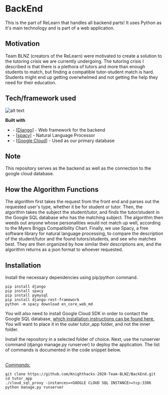 # BackEnd

This is the part of ReLearn that handles all backend parts! It uses Python as it's main technology and is part of a web application.


## Motivation

Team BLNZ (creators of the ReLearn) were motivated to create a solution to the tutoring crisis we are currently undergoing. The tutoring crisis I described is that there is a plethora of tutors and more than enough students to match, but finding a compatible tutor-student match is hard. Students might end up getting overwhelmed and not getting the help they need for their education.

## Tech/framework used

![alt text](https://miro.medium.com/max/804/1*lU33rCWoiW31simf-nWUVQ.png)

<b>Built with</b>

<ul>
<li>- [<a href="https://www.djangoproject.com/">Django</a>] - Web framework for the backend</li>
<li>- [<a href="https://spacy.io/">spacy</a>] - Natural Language Processor</li>
<li>- [<a href="https://cloud.google.com/sql">Google Cloud</a>] - Used as our primary database</li>
</ul>

## Note

This repository serves as the backend as well as the connection to the google cloud database. 

## How the Algorithm Functions
The algorithm first takes the request from the front end and parses out the requested user's type, whether it be for student or tutor.
Then, the algorithm takes the subject the student/tutor, and finds the tutor/student in the Google SQL database who has the 
matching subject.
The algorithm then weeds out anyone whose personalities would not match up well, according to the Myers Briggs Compatibility Chart.
Finally, we use Spacy, a free software library for natural language processing, to compare the description of the student/tutor and the
found tutors/students, and see who matches best. They are then organized by how similar their descriptions are, and the algorithm returns
as a json format to whoever requested.

## Installation
Install the necessary dependencies using pip/python command. 
```
pip install django
pip install spacy
pip install pymysql
pip install django-rest-framework
python -m spacy download en_core_web_md
```
You will also need to install Google Cloud SDK in order to contact the Google SQL database, <a href="https://cloud.google.com/sql/docs/mysql/connect-external-app">which installation instructions can be found here.</a> You will want to place it in the outer tutor_app folder, and not the inner folder.

Install the repository in a selected folder of choice. Next, use the runserver command (django manage.py runserver) to deploy the application. The list of commands is documented in the code snippet below.

<br /><u><i>Commands:</i></u>

```
git clone https://github.com/Knighthacks-2020-Team-BLNZ/BackEnd.git
cd tutor_app
./cloud_sql_proxy -instances=<GOOGLE CLOUD SQL INSTANCE>=tcp:3306
python manage.py runserver 
```

